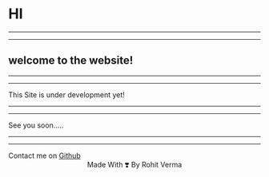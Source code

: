 <h1>HI </h1>
<hr/>
<hr/>
<h2> welcome to the website! </h2>
<hr/>
<hr/>


This Site is under development yet!
<hr/>
<hr/>

See you soon.....
<hr/>
<hr/>

<div> Contact me on  <a href="https://www.github.com/rv0710" name="here">Github</a> </div>

<footer align="center" >Made With ❣️ By Rohit Verma </footer>